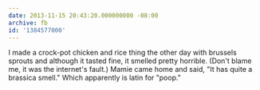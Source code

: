 ```yaml
---
date: 2013-11-15 20:43:20.000000000 -08:00
archive: fb
id: '1384577000'
---
```


I made a crock-pot chicken and rice thing the other day with brussels sprouts and although it tasted fine, it smelled pretty horrible. (Don't blame me, it was the internet's fault.) Mamie came home and said, "It has quite a brassica smell." Which apparently is latin for "poop."
